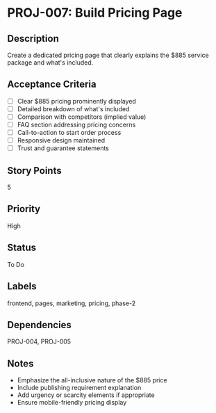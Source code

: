 # PROJ-007: Build Pricing Page

## Description
Create a dedicated pricing page that clearly explains the $885 service package and what's included.

## Acceptance Criteria
- [ ] Clear $885 pricing prominently displayed
- [ ] Detailed breakdown of what's included
- [ ] Comparison with competitors (implied value)
- [ ] FAQ section addressing pricing concerns
- [ ] Call-to-action to start order process
- [ ] Responsive design maintained
- [ ] Trust and guarantee statements

## Story Points
5

## Priority
High

## Status
To Do

## Labels
frontend, pages, marketing, pricing, phase-2

## Dependencies
PROJ-004, PROJ-005

## Notes
- Emphasize the all-inclusive nature of the $885 price
- Include publishing requirement explanation
- Add urgency or scarcity elements if appropriate
- Ensure mobile-friendly pricing display
